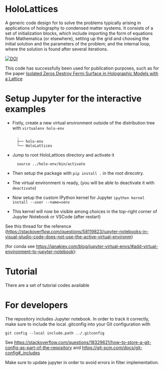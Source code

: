 # HoloLattices
A generic code design for  to solve the problems typically arising in applications of holography to condensed matter systems. It consists of
a set of initialization blocks, which include importing the form of equations from Mathematica (or elsewhere), setting up the grid and choosing the initial solution
and the parameters of the problem; and the internal loop, where the solution is found after several iterations. 



[![DOI](https://zenodo.org/badge/504278109.svg)](https://zenodo.org/badge/latestdoi/504278109)


This code has successfully been used for publication purposes, such as for the paper [Isolated Zeros Destroy Fermi Surface in Holographic Models with a Lattice](https://link.springer.com/article/10.1007/JHEP01\(2020\)151)

# Setup Jupyter for the interactive examples
- Fistly, create a new virtual environment outside of the distribution tree with `virtualenv holo-env`

        .
        ├── holo-env
        └── HoloLattices
- Jump to root HoloLattices directory and activate it 

        source ../holo-env/bin/activate

- Then setup the package with `pip install .` in the root direcotry.

- The virtual environment is ready, (you will be able to deactivate it with `deactivate`)

- Now setup the custom IPython kernel for Jupyter `ipython kernel install --user --name=venv`

- This kernel will now be visible among choices in the top-right corner of Jupyter Notebook or VSCode (after restart)

See this thread for the reference (https://stackoverflow.com/questions/58119823/jupyter-notebooks-in-visual-studio-code-does-not-use-the-active-virtual-environm)

(for conda see https://janakiev.com/blog/jupyter-virtual-envs/#add-virtual-environment-to-jupyter-notebook):

# Tutorial
There are a set of tutorial codes available



# For developers
The repository includes Jupyter notebook. In order to track it correctly, make sure to include the local .gitconfig into your Git configuration with 

    git config --local include.path ../.gitconfig

See https://stackoverflow.com/questions/18329621/how-to-store-a-git-config-as-part-of-the-repository and https://git-scm.com/docs/git-config#_includes

Make sure to update jupyter in order to avoid errors in filter implementation.



